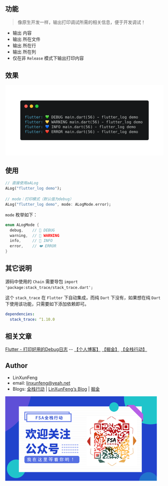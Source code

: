 ## 功能
> 像原生开发一样，输出打印调试所需的相关信息，便于开发调试！
- 输出 内容
- 输出 所在文件
- 输出 所在行
- 输出 所在列
- 仅在非 `Release` 模式下输出打印内容


## 效果

![](./some_asset/display.png)


## 使用

```dart
// 直接使用aALog
ALog("flutter_log demo");

// mode：打印模式（默认值为debug）
ALog("flutter_log demo", mode: ALogMode.error);
```

`mode` 枚举如下：

```dart
enum ALogMode {
  debug,    // 💚 DEBUG
  warning,  // 💛 WARNING
  info,     // 💙 INFO
  error,    // ❤️ ERROR
}
```


## 其它说明

源码中使用的 `Chain` 需要导包 `import 'package:stack_trace/stack_trace.dart';`

这个 `stack_trace` 在 `Flutter` 下自动集成，而纯 `Dart` 下没有，如果想在纯 `Dart` 下使用该功能，只需要如下添加依赖即可。

```yaml
dependencies:
  stack_trace: ^1.10.0
```

## 相关文章

[Flutter - 打印好用的Debug日志](https://juejin.cn/post/6844904199558283271) -- [【个人博客】](https://linxunfeng.top/2020/06/26/flutter/flutter%20-%20打印好用的debug日志/)
[【掘金】](https://juejin.cn/post/6844904199558283271)
[【全栈行动】](https://fullstackaction.com/pages/a9e62e/)

## Author

- LinXunFeng
- email: [linxunfeng@yeah.net](mailto:linxunfeng@yeah.net)
- Blogs: [全栈行动](https://fullstackaction.com/) | [LinXunFeng‘s Blog](http://linxunfeng.top/)  | [掘金](https://juejin.im/user/58f8065e61ff4b006646c72d/posts) 

<img height="267.5" width="481.5" src="https://github.com/LinXunFeng/LinXunFeng/raw/master/static/img/FSAQR.png" />

